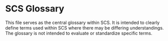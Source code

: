 # SCS Glossary

This file serves as the central glossary within SCS. It is intended to clearly
define terms used within SCS where there may be differing understandings. The
glossary is not intended to evaluate or standardize specific terms.
